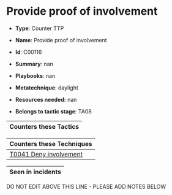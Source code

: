 # Provide proof of involvement

* **Type**: Counter TTP

* **Name**: Provide proof of involvement

* **Id**: C00116

* **Summary**: nan

* **Playbooks**: nan

* **Metatechnique**: daylight

* **Resources needed:** nan

* **Belongs to tactic stage**: TA08


| Counters these Tactics |
| ---------------------- |



| Counters these Techniques |
| ------------------------- |
| [T0041 Deny involvement](../techniques/T0041.md) |



| Seen in incidents |
| ----------------- |


DO NOT EDIT ABOVE THIS LINE - PLEASE ADD NOTES BELOW